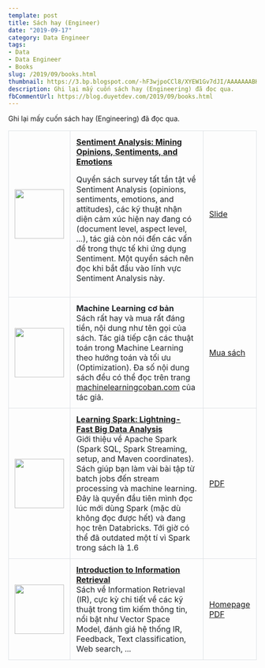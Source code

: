 ```yaml
---
template: post
title: Sách hay (Engineer)
date: "2019-09-17"
category: Data Engineer
tags:
- Data
- Data Engineer
- Books
slug: /2019/09/books.html
thumbnail: https://3.bp.blogspot.com/-hF3wjpoCCl8/XYEW1Gv7dJI/AAAAAAABHQw/6EbIEEGnJVUYDS0TsGQ0R7Dk7G-q2vSxwCK4BGAYYCw/s640/IMG_20170623_205832_047.jpg
description: Ghi lại mấy cuốn sách hay (Engineering) đã đọc qua.
fbCommentUrl: https://blog.duyetdev.com/2019/09/books.html
---
```


<style>
.table {
  width: 100%;
  margin-bottom: 1rem;
  color: #212529;
  /* border: 1px solid #dee2e6; */
}

.table th,
.table td {
  padding: 0.75rem;
  border: 1px solid #dee2e6;
  vertical-align: middle !important;
}

.book-name {
    text-align: center;
    width: 10%;
}
</style>

Ghi lại mấy cuốn sách hay (Engineering) đã đọc qua.

<table class="table">
<tr>
    <td class="book-name">
        <img src="https://images-na.ssl-images-amazon.com/images/I/51Y2bkcmVHL._SX328_BO1,204,203,200_.jpg" width="100" />
    </td>
    <td>
        <a href="https://www.amazon.com/Sentiment-Analysis-Opinions-Sentiments-Emotions-ebook/dp/B00Y37YXIG" target="_blank"><strong>Sentiment Analysis: Mining Opinions, Sentiments, and Emotions</strong></a><br />
        <p>Quyển sách survey tất tần tật về Sentiment Analysis (opinions, sentiments, emotions, and attitudes), các kỹ thuật nhận diện cảm xúc hiện nay đang có (document level, aspect level, ...), tác giả còn nói đến các vấn đề trong thực tế khi ứng dụng Sentiment. Một quyển sách nên đọc khi bắt đầu vào lĩnh vực Sentiment Analysis này.</p>
    </td>
    <td>
        <a href="https://talk.duyet.net/senti/senti.pdf" target="_blank">
            Slide
        </a>
    </td>
</tr>
<tr>
    <td class="book-name">
        <img src="https://2.bp.blogspot.com/-0gaYeSNGRBw/XYEVf_WTpqI/AAAAAAABHQk/8CPACHkCOaMQXdSHvDSmaHpCxiH4v7-ywCK4BGAYYCw/s320/machine-learning-co-ban.jpg" width="100" />
    </td>
    <td>
        <strong>Machine Learning cơ bản</strong><br />
        Sách rất hay và mua rất đáng tiền, nội dung như tên gọi của sách. Tác giả tiếp cận các thuật toán trong Machine Learning theo hướng toán và tối ưu (Optimization). Đa số nội dung sách đều có thể đọc trên trang <a href="https://machinelearningcoban.com" target="_blank">machinelearningcoban.com</a> của tác giả.
    </td>
    <td>
        <a href="https://machinelearningcoban.com/ebook/" target="_blank">
            Mua sách
        </a>
    </td>
</tr>
<tr>
    <td class="book-name">
        <img src="https://images-na.ssl-images-amazon.com/images/I/51AY7lddIgL._SX379_BO1,204,203,200_.jpg" width="100" />
    </td>
    <td>
        <a href="https://www.amazon.com/Learning-Spark-Lightning-Fast-Data-Analysis/dp/1449358624" target="_blank"><strong>Learning Spark: Lightning-Fast Big Data Analysis</strong></a><br />
        Giới thiệu về Apache Spark (Spark SQL, Spark Streaming, setup, and Maven coordinates). Sách giúp bạn làm vài bài tập từ batch jobs đến stream processing và machine learning. Đây là quyển đầu tiên mình đọc lúc mới dùng Spark (mặc dù không đọc được hết) và đang học trên Databricks. Tới giờ có thể đã outdated một tí vì Spark trong sách là 1.6
    </td>
    <td>
        <a href="http://index-of.co.uk/Big-Data-Technologies/Learning%20Spark%20%20Lightning-Fast%20Big%20Data%20Analysis%20.pdf" target="_blank">
            PDF
        </a>
    </td>
</tr>
<tr>
    <td class="book-name">
        <img src="https://nlp.stanford.edu/IR-book/iir.jpg" width="100" />
    </td>
    <td>
        <a href="https://nlp.stanford.edu/IR-book/" target="_blank"><strong>Introduction to Information Retrieval</strong></a><br />
        Sách về Information Retrieval (IR), cực kỳ chi tiết về các kỹ thuật trong tìm kiếm thông tin, nổi bật như Vector Space Model, đánh giá hệ thống IR, Feedback, Text classification, Web search, ...
    </td>
    <td>
        <a href="https://nlp.stanford.edu/IR-book/" target="_blank">
            Homepage
        </a>
        <a href="https://nlp.stanford.edu/IR-book/pdf/irbookonlinereading.pdf" target="_blank">
            PDF
        </a>
    </td>
</tr>
</table>